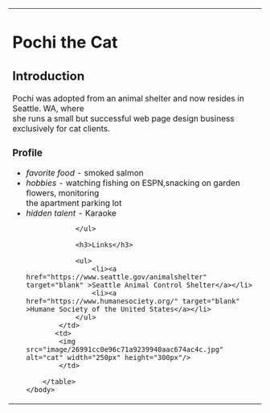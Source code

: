 <!DOCTYPE html>
<html>
    <head>
        <meta charset="UTF-8">
        <title>The Cats</title>
    </head>
    <body>
        <table>
            <td>
                <h1>Pochi the Cat</h1>
                <h2>Introduction</h2>
                <p>Pochi was adopted from an animal shelter and now resides in Seattle. WA, where<br>
                she runs a small but successful web page design business exclusively for cat clients.</p>
                <h3>Profile</h3>
                <ul>
                    <li><em>favorite food</em> - smoked salmon</li>
                    <li><em>hobbies</em> - watching fishing on ESPN,snacking on garden flowers, monitoring<br>
                    the apartment parking lot</li>
                    <li><em>hidden talent</em> - Karaoke</li>
                   
                </ul>
                
                <h3>Links</h3>
                
                <ul>
                    <li><a  href="https://www.seattle.gov/animalshelter" target="blank" >Seattle Animal Control Shelter</a></li>
                    <li><a href="https://www.humanesociety.org/" target="blank" >Humane Society of the United States</a></li>
                </ul>
            </td>
           <td>
            <img src="image/26991cc0e96c71a9239940aac674ac4c.jpg" alt="cat" width="250px" height="300px"/>
            </td> 
           
        </table>
    </body>
</html>
